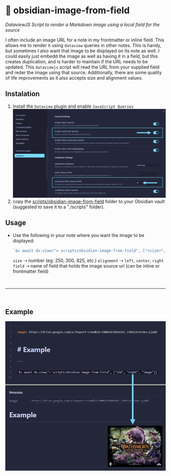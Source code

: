 # 🌅 obsidian-image-from-field
_DataviewJS Script to render a Markdown image using a local field for the source_

I often include an image URL for a note in my frontmatter or inline field. This allows me to render it using `dataview` queries in other notes. This is handy, but sometimes I also want that image to be displayed on its note as well. I could easily just embedd the image as well as having it in a field, but this creates duplication, and is harder to maintain if the URL needs to be updated. This `dataviewjs` script will read the URL from your supplied field and reder the image using that source. Additionally, there are some quality of life improvements as it also accepts size and alignment values.

## Instalation
1. Install the `Dataview` plugin and enable `JavaScript Queries`
  ![dataview](docs/dataview.png)
2. copy the [scripts/obsidian-image-from-field](./scripts/obsidian-image-from-field) folder to your Obsidian vault (suggested to save it to a "./scripts" folder).

## Usage
- Use the following in your note where you want the image to be displayed:

    ```javascript
    `$= await dv.view("= scripts/obsidian-image-from-field", ["<size>", "<alignment>", "<field>"])`
    ```

    `size` ⇢ number (eg: 250, 300, 825, etc.)
    `alignment` ⇢ `left`, `center`, `right`
    `field` ⇢ name of field that holds the image source url (can be inline or frontmatter field)

<br>

---

<br>

## Example

  ![example](docs/example.png)